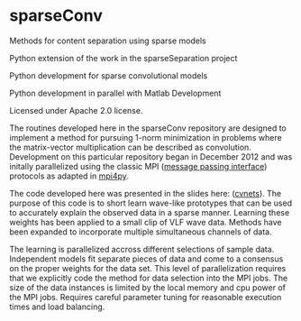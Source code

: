 sparseConv
==========

Methods for content separation using sparse models

Python extension of the work in the sparseSeparation project

Python development for sparse convolutional models

Python development in parallel with Matlab Development

Licensed under Apache 2.0 license.


The routines developed here in the sparseConv repository are designed to 
implement a method for pursuing 1-norm minimization in problems where the matrix-vector 
multiplication can be described as convolution. Development on this particular repository 
began in December 2012 and was initally parallelized using the classic MPI 
([message passing interface](http://en.wikipedia.org/wiki/Message_Passing_Interface)) 
protocols as adapted in [mpi4py](http://mpi4py.scipy.org/docs/usrman/index.html).

The code developed here was presented in the slides here: ([cvnets](http://www.stanford.edu/~straussd/slides/groupTalks/cvnets.pdf)). The purpose of this code is to short learn wave-like prototypes that can be used to accurately
 explain the observed data in a sparse manner. Learning these weights has been applied to a small
clip of VLF wave data. Methods have been expanded to incorporate multiple simultaneous channels of data.

The learning is parallelized accross different selections of sample data. Independent models fit separate pieces of data 
and come to a consensus on the proper weights for the data set. This level of parallelization requires that we explicitly code
the method for data selection into the MPI jobs. The size of the data instances is limited by the local memory and cpu power of the MPI jobs. Requires careful parameter tuning for reasonable execution times and load balancing.

